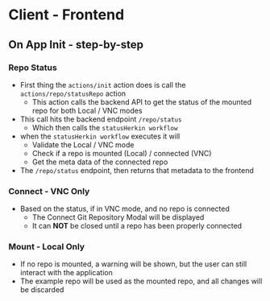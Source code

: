 # Client - Frontend

## On App Init - step-by-step

### Repo Status
* First thing the `actions/init` action does is call the `actions/repo/statusRepo` action
  * This action calls the backend API to get the status of the mounted repo for both Local / VNC modes
* This call hits the backend endpoint `/repo/status`
  * Which then calls the `statusHerkin workflow`
* when the `statusHerkin workflow` executes it will
  * Validate the Local / VNC mode
  * Check if a repo is mounted (Local) / connected (VNC)
  * Get the meta data of the connected repo
* The `/repo/status` endpoint, then returns that metadata to the frontend

### Connect - VNC Only
* Based on the status, if in VNC mode, and no repo is connected
  * The Connect Git Repository Modal will be displayed
  * It can **NOT** be closed until a repo has been properly connected

### Mount - Local Only
* If no repo is mounted, a warning will be shown, but the user can still interact with the application
* The example repo will be used as the mounted repo, and all changes will be discarded

